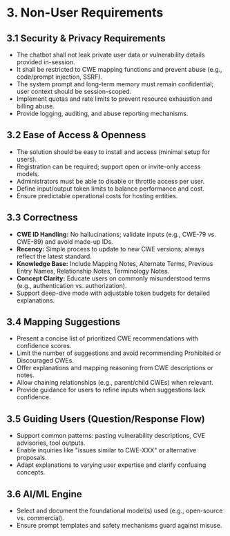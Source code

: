 # 3\. Non-User Requirements

## 3.1 Security & Privacy Requirements

  * The chatbot shall not leak private user data or vulnerability details provided in-session.
  * It shall be restricted to CWE mapping functions and prevent abuse (e.g., code/prompt injection, SSRF).
  * The system prompt and long-term memory must remain confidential; user context should be session-scoped.
  * Implement quotas and rate limits to prevent resource exhaustion and billing abuse.
  * Provide logging, auditing, and abuse reporting mechanisms.

## 3.2 Ease of Access & Openness

  * The solution should be easy to install and access (minimal setup for users).
  * Registration can be required; support open or invite-only access models.
  * Administrators must be able to disable or throttle access per user.
  * Define input/output token limits to balance performance and cost.
  * Ensure predictable operational costs for hosting entities.

## 3.3 Correctness

  * **CWE ID Handling:** No hallucinations; validate inputs (e.g., CWE-79 vs. CWE-89) and avoid made-up IDs.
  * **Recency:** Simple process to update to new CWE versions; always reflect the latest standard.
  * **Knowledge Base:** Include Mapping Notes, Alternate Terms, Previous Entry Names, Relationship Notes, Terminology Notes.
  * **Concept Clarity:** Educate users on commonly misunderstood terms (e.g., authentication vs. authorization).
  * Support deep-dive mode with adjustable token budgets for detailed explanations.

## 3.4 Mapping Suggestions

  * Present a concise list of prioritized CWE recommendations with confidence scores.
  * Limit the number of suggestions and avoid recommending Prohibited or Discouraged CWEs.
  * Offer explanations and mapping reasoning from CWE descriptions or notes.
  * Allow chaining relationships (e.g., parent/child CWEs) when relevant.
  * Provide guidance for users to refine inputs when suggestions lack confidence.

## 3.5 Guiding Users (Question/Response Flow)

  * Support common patterns: pasting vulnerability descriptions, CVE advisories, tool outputs.
  * Enable inquiries like "issues similar to CWE-XXX" or alternative proposals.
  * Adapt explanations to varying user expertise and clarify confusing concepts.

## 3.6 AI/ML Engine

  * Select and document the foundational model(s) used (e.g., open-source vs. commercial).
  * Ensure prompt templates and safety mechanisms guard against misuse.
